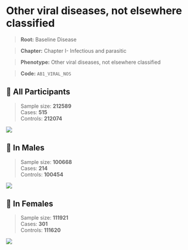 # Other viral diseases, not elsewhere classified

> **Root:** Baseline Disease  

> **Chapter:** Chapter I- Infectious and parasitic  

> **Phenotype:** Other viral diseases, not elsewhere classified  

> **Code:** `AB1_VIRAL_NOS`

## 🧪 All Participants  
> Sample size: **212589**  
> Cases: **515**  
> Controls: **212074**
<img src="/Disease/Figures/ALL/Baseline/AB1_VIRAL_NOS.png"/>
<CsvTable src="/Disease_Data/ALL/Baseline/LG_AB1_VIRAL_NOS.csv" label="🔍 View full results" />

## 👨 In Males  
> Sample size: **100668**  
> Cases: **214**  
> Controls: **100454**
<img src="/Disease/Figures/Male/Baseline/AB1_VIRAL_NOS.png"/>
<CsvTable src="/Disease_Data/Male/Baseline/LG_AB1_VIRAL_NOS.csv" label="🔍 View full results" />

## 👩 In Females  
> Sample size: **111921**  
> Cases: **301**  
> Controls: **111620**
<img src="/Disease/Figures/Female/Baseline/AB1_VIRAL_NOS.png"/>
<CsvTable src="/Disease_Data/Female/Baseline/LG_AB1_VIRAL_NOS.csv" label="🔍 View full results" />

